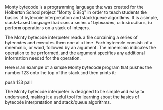 Monty bytecode is a programming language that was created for the Holberton School project "Monty 0.98q" in order to teach students the basics of bytecode interpretation and stack/queue algorithms. It is a simple, stack-based language that uses a series of bytecodes, or instructions, to perform operations on a stack of integers.

The Monty bytecode interpreter reads a file containing a series of bytecodes and executes them one at a time. Each bytecode consists of a mnemonic, or word, followed by an argument. The mnemonic indicates the operation to be performed, and the argument specifies any additional information needed for the operation.

Here is an example of a simple Monty bytecode program that pushes the number 123 onto the top of the stack and then prints it:

push 123
pall

The Monty bytecode interpreter is designed to be simple and easy to understand, making it a useful tool for learning about the basics of bytecode interpretation and stack/queue algorithms.
